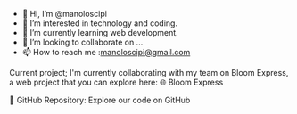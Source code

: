 - 👋 Hi, I’m @manoloscipi
- 👀 I’m interested in technology and coding.
- 🌱 I’m currently learning web development.
- 💞️ I’m looking to collaborate on ...
- 📫 How to reach me :manoloscipi@gmail.com

Current project;
I'm currently collaborating with my team on Bloom Express, a web project that you can explore here: 🌐 Bloom Express

🔗 GitHub Repository: Explore our code on GitHub
